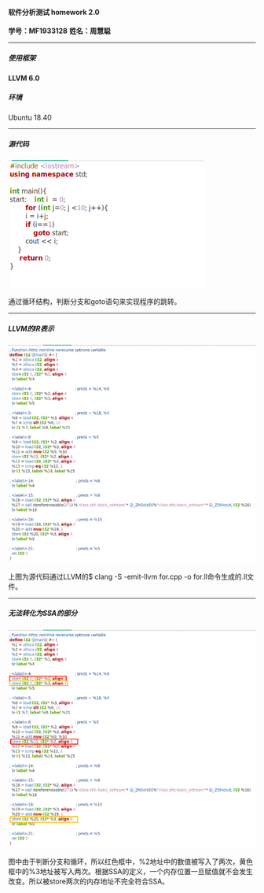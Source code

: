 #### 软件分析测试 homework 2.0

**学号：MF1933128**  	**姓名：周慧聪**

***

##### 使用框架

**LLVM 6.0**

##### 环境

Ubuntu 18.40

***

##### 源代码

![源代码](https://github.com/abbycc/course/blob/master/SAT/%E6%BA%90%E4%BB%A3%E7%A0%81.png)

通过循环结构，判断分支和goto语句来实现程序的跳转。

***

##### LLVM的IR表示

![ir](https://github.com/abbycc/course/blob/master/SAT/ir.png)

上图为源代码通过LLVM的$ clang -S -emit-llvm for.cpp -o for.ll命令生成的.ll文件。

***

##### 无法转化为SSA的部分

![SSA](https://github.com/abbycc/course/blob/master/SAT/SSA.png)

图中由于判断分支和循环，所以红色框中，%2地址中的数值被写入了两次，黄色框中的%3地址被写入两次。根据SSA的定义，一个内存位置一旦赋值就不会发生改变。所以被store两次的内存地址不完全符合SSA。
